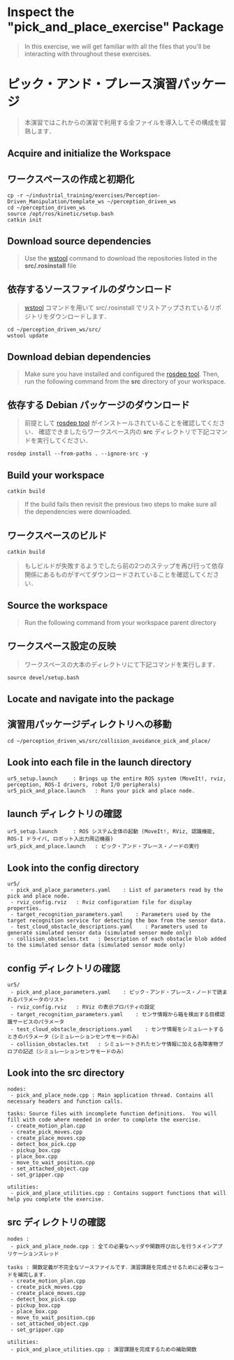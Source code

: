# Inspect the "pick_and_place_exercise" Package
>In this exercise, we will get familiar with all the files that you'll be interacting with throughout these exercises.

# ピック・アンド・プレース演習パッケージ

> 本演習ではこれからの演習で利用する全ファイルを導入してその構成を習熟します．

## Acquire and initialize the Workspace
## ワークスペースの作成と初期化
```
cp -r ~/industrial_training/exercises/Perception-Driven_Manipulation/template_ws ~/perception_driven_ws
cd ~/perception_driven_ws
source /opt/ros/kinetic/setup.bash
catkin init
```

## Download source dependencies
>Use the [wstool](http://wiki.ros.org/wstool) command to download the repositories listed in the **src/.rosinstall** file

## 依存するソースファイルのダウンロード
> [wstool](http://wiki.ros.org/wstool) コマンドを用いて src/.rosinstall でリストアップされているリポジトリをダウンロードします．
```
cd ~/perception_driven_ws/src/
wstool update
```

## Download debian dependencies
>Make sure you have installed and configured the [rosdep tool](http://wiki.ros.org/rosdep).
>Then, run the following command from the **src** directory of your workspace.

## 依存する Debian パッケージのダウンロード
> 前提として [rosdep tool](http://wiki.ros.org/rosdep) がインストールされていることを確認してください．
> 確認できましたらワークスペース内の **src** ディレクトリで下記コマンドを実行してください．
```
rosdep install --from-paths . --ignore-src -y
```

## Build your workspace
```
catkin build
```
>If the build fails then revisit the previous two steps to make sure all the dependencies were downloaded.

## ワークスペースのビルド
```
catkin build
```
> もしビルドが失敗するようでしたら前の2つのステップを再び行って依存関係にあるものがすべてダウンロードされていることを確認してください．


## Source the workspace
> Run the following command from your workspace parent directory

## ワークスペース設定の反映
> ワークスペースの大本のディレクトリにて下記コマンドを実行します．
```
source devel/setup.bash
```


## Locate and navigate into the package
## 演習用パッケージディレクトリへの移動
```
cd ~/perception_driven_ws/src/collision_avoidance_pick_and_place/
```

## Look into each file in the launch directory
```
ur5_setup.launch     : Brings up the entire ROS system (MoveIt!, rviz, perception, ROS-I drivers, robot I/O peripherals)
ur5_pick_and_place.launch   : Runs your pick and place node.
```

## launch ディレクトリの確認
```
ur5_setup.launch     : ROS システム全体の起動 (MoveIt!, RViz, 認識機能, ROS-I ドライバ, ロボット入出力周辺機器)
ur5_pick_and_place.launch   : ピック・アンド・プレース・ノードの実行
```


## Look into the config directory

```
ur5/
 - pick_and_place_parameters.yaml    : List of parameters read by the pick and place node.
 - rviz_config.rviz   : Rviz configuration file for display properties.
 - target_recognition_parameters.yaml    : Parameters used by the target recognition service for detecting the box from the sensor data.
 - test_cloud_obstacle_descriptions.yaml    : Parameters used to generate simulated sensor data (simulated sensor mode only)
 - collision_obstacles.txt   : Description of each obstacle blob added to the simulated sensor data (simulated sensor mode only)
```

## config ディレクトリの確認

```
ur5/
 - pick_and_place_parameters.yaml    : ピック・アンド・プレース・ノードで読まれるパラメータのリスト
 - rviz_config.rviz   : RViz の表示プロパティの設定
 - target_recognition_parameters.yaml    : センサ情報から箱を検出する目標認識サービスのパラメータ
 - test_cloud_obstacle_descriptions.yaml    : センサ情報をシミュレートするときのパラメータ（シミュレーションセンサモードのみ）
 - collision_obstacles.txt   : シミュレートされたセンサ情報に加える各障害物ブロブの記述（シミュレーションセンサモードのみ）
```

## Look into the src directory

```
nodes:
 - pick_and_place_node.cpp : Main application thread. Contains all necessary headers and function calls.

tasks: Source files with incomplete function definitions.  You will fill with code where needed in order to complete the exercise.
 - create_motion_plan.cpp
 - create_pick_moves.cpp
 - create_place_moves.cpp
 - detect_box_pick.cpp
 - pickup_box.cpp
 - place_box.cpp
 - move_to_wait_position.cpp
 - set_attached_object.cpp
 - set_gripper.cpp

utilities:  
 - pick_and_place_utilities.cpp : Contains support functions that will help you complete the exercise.
```

## src ディレクトリの確認

```
nodes :
 - pick_and_place_node.cpp : 全ての必要なヘッダや関数呼び出しを行うメインアプリケーションスレッド

tasks : 関数定義が不完全なソースファイルです．演習課題を完成させるために必要なコードを補完します．
 - create_motion_plan.cpp
 - create_pick_moves.cpp
 - create_place_moves.cpp
 - detect_box_pick.cpp
 - pickup_box.cpp
 - place_box.cpp
 - move_to_wait_position.cpp
 - set_attached_object.cpp
 - set_gripper.cpp

utilities:  
 - pick_and_place_utilities.cpp : 演習課題を完成するための補助関数
```
